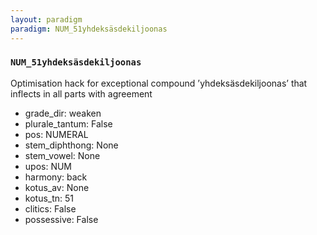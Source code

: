```yaml
---
layout: paradigm
paradigm: NUM_51yhdeksäsdekiljoonas
---
```

### ` NUM_51yhdeksäsdekiljoonas `

Optimisation hack for exceptional compound ’yhdeksäsdekiljoonas’ that inflects in all parts with agreement
* grade_dir: weaken
* plurale_tantum: False
* pos: NUMERAL
* stem_diphthong: None
* stem_vowel: None
* upos: NUM
* harmony: back
* kotus_av: None
* kotus_tn: 51
* clitics: False
* possessive: False
